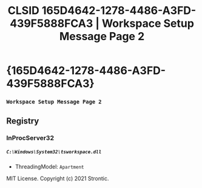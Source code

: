 ﻿---
title: "CLSID 165D4642-1278-4486-A3FD-439F5888FCA3 | Workspace Setup Message Page 2"
excerpt: What is COM-Object CLSID 165D4642-1278-4486-A3FD-439F5888FCA3?
---

# {165D4642-1278-4486-A3FD-439F5888FCA3}

### `Workspace Setup Message Page 2`

## Registry


### InProcServer32

##### `C:\Windows\System32\tsworkspace.dll`
* ThreadingModel: `Apartment`

MIT License. Copyright (c) 2021 Strontic.


